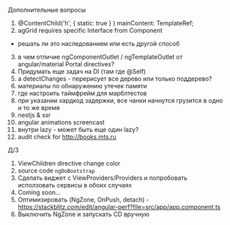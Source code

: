 Дополнительные вопросы

1. @ContentChild('h', { static: true } ) mainContent: TemplateRef<HTMLElement>;
2. agGrid requires specific Interface from Component 
- решать ли это наследованием или есть другой способ
3. в чем отличие ngComponentOutlet / ngTemplateOutlet от angular/material Portal directives?
4. Придумать еще задач на DI (там где @Self)
5. а detectChanges - перерисует все дерево или только поддерево?
6. материалы по обнаружению утечек памяти
7. где настроить таймфрейм для марблтестов
8. при указании хардкод задержки, все чанки начнутся грузится в одно и то же время
9. nestjs & ssr
10. angular animations screencast
11. внутри lazy - может быть еще один lazy?
12. audit check for http://books.mts.ru






Д/З

1. ViewChildren directive change color
2. source code `ngDoBootstrap`
3. Сделать виджет с ViewProviders/Providers и попробовать исползовать сервисы в обоих случаях
4. Coming soon...
5. Оптимизировать (NgZone, OnPush, detach) - https://stackblitz.com/edit/angular-perf?file=src/app/app.component.ts
6. Выключить NgZone и запускать CD вручную

